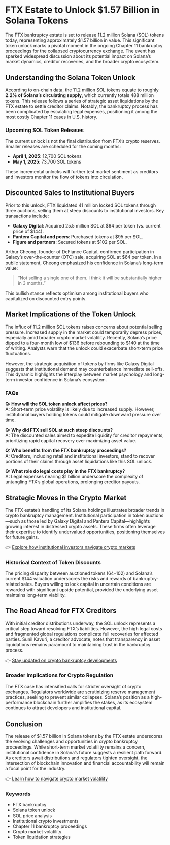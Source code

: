 # FTX Estate to Unlock $1.57 Billion in Solana Tokens  

The FTX bankruptcy estate is set to release 11.2 million Solana (SOL) tokens today, representing approximately $1.57 billion in value. This significant token unlock marks a pivotal moment in the ongoing Chapter 11 bankruptcy proceedings for the collapsed cryptocurrency exchange. The event has sparked widespread discussion about its potential impact on Solana’s market dynamics, creditor recoveries, and the broader crypto ecosystem.  

## Understanding the Solana Token Unlock  

According to on-chain data, the 11.2 million SOL tokens equate to roughly **2.2% of Solana’s circulating supply**, which currently totals 488 million tokens. This release follows a series of strategic asset liquidations by the FTX estate to settle creditor claims. Notably, the bankruptcy process has been complicated by escalating legal expenses, positioning it among the most costly Chapter 11 cases in U.S. history.  

### Upcoming SOL Token Releases  

The current unlock is not the final distribution from FTX’s crypto reserves. Smaller releases are scheduled for the coming months:  
- **April 1, 2025**: 12,700 SOL tokens  
- **May 1, 2025**: 73,700 SOL tokens  

These incremental unlocks will further test market sentiment as creditors and investors monitor the flow of tokens into circulation.  

## Discounted Sales to Institutional Buyers  

Prior to this unlock, FTX liquidated 41 million locked SOL tokens through three auctions, selling them at steep discounts to institutional investors. Key transactions include:  
- **Galaxy Digital**: Acquired 25.5 million SOL at $64 per token (vs. current price of $144).  
- **Pantera Capital and peers**: Purchased tokens at $95 per SOL.  
- **Figure and partners**: Secured tokens at $102 per SOL.  

Arthur Cheong, founder of DeFiance Capital, confirmed participation in Galaxy’s over-the-counter (OTC) sale, acquiring SOL at $64 per token. In a public statement, Cheong emphasized his confidence in Solana’s long-term value:  

> “Not selling a single one of them. I think it will be substantially higher in 3 months.”  

This bullish stance reflects optimism among institutional buyers who capitalized on discounted entry points.  

## Market Implications of the Token Unlock  

The influx of 11.2 million SOL tokens raises concerns about potential selling pressure. Increased supply in the market could temporarily depress prices, especially amid broader crypto market volatility. Recently, Solana’s price dipped to a four-month low of $136 before rebounding to $140 at the time of writing. Analysts warn that the unlock could exacerbate short-term price fluctuations.  

However, the strategic acquisition of tokens by firms like Galaxy Digital suggests that institutional demand may counterbalance immediate sell-offs. This dynamic highlights the interplay between market psychology and long-term investor confidence in Solana’s ecosystem.  

### FAQs  

**Q: How will the SOL token unlock affect prices?**  
A: Short-term price volatility is likely due to increased supply. However, institutional buyers holding tokens could mitigate downward pressure over time.  

**Q: Why did FTX sell SOL at such steep discounts?**  
A: The discounted sales aimed to expedite liquidity for creditor repayments, prioritizing rapid capital recovery over maximizing asset value.  

**Q: Who benefits from the FTX bankruptcy proceedings?**  
A: Creditors, including retail and institutional investors, stand to recover portions of their claims through asset liquidations like this SOL unlock.  

**Q: What role do legal costs play in the FTX bankruptcy?**  
A: Legal expenses nearing $1 billion underscore the complexity of untangling FTX’s global operations, prolonging creditor payouts.  

## Strategic Moves in the Crypto Market  

The FTX estate’s handling of its Solana holdings illustrates broader trends in crypto bankruptcy management. Institutional participation in token auctions—such as those led by Galaxy Digital and Pantera Capital—highlights growing interest in distressed crypto assets. These firms often leverage their expertise to identify undervalued opportunities, positioning themselves for future gains.  

👉 [Explore how institutional investors navigate crypto markets](https://bit.ly/okx-bonus)  

### Historical Context of Token Discounts  

The pricing disparity between auctioned tokens ($64–$102) and Solana’s current $144 valuation underscores the risks and rewards of bankruptcy-related sales. Buyers willing to lock capital in uncertain conditions are rewarded with significant upside potential, provided the underlying asset maintains long-term viability.  

## The Road Ahead for FTX Creditors  

With initial creditor distributions underway, the SOL unlock represents a critical step toward resolving FTX’s liabilities. However, the high legal costs and fragmented global regulations complicate full recoveries for affected parties. Sunil Kavuri, a creditor advocate, notes that transparency in asset liquidations remains paramount to maintaining trust in the bankruptcy process.  

👉 [Stay updated on crypto bankruptcy developments](https://bit.ly/okx-bonus)  

### Broader Implications for Crypto Regulation  

The FTX case has intensified calls for stricter oversight of crypto exchanges. Regulators worldwide are scrutinizing reserve management practices, seeking to prevent similar collapses. Solana’s position as a high-performance blockchain further amplifies the stakes, as its ecosystem continues to attract developers and institutional capital.  

## Conclusion  

The release of $1.57 billion in Solana tokens by the FTX estate underscores the evolving challenges and opportunities in crypto bankruptcy proceedings. While short-term market volatility remains a concern, institutional confidence in Solana’s future suggests a resilient path forward. As creditors await distributions and regulators tighten oversight, the intersection of blockchain innovation and financial accountability will remain a focal point for the industry.  

👉 [Learn how to navigate crypto market volatility](https://bit.ly/okx-bonus)  

### Keywords  
- FTX bankruptcy  
- Solana token unlock  
- SOL price analysis  
- Institutional crypto investments  
- Chapter 11 bankruptcy proceedings  
- Crypto market volatility  
- Token liquidation strategies